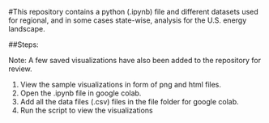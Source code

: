 #This repository contains a python (.ipynb) file and different datasets used for regional, and in some cases state-wise, analysis for the U.S. energy landscape. 

##Steps:

Note: A few saved visualizations have also been added to the repository for review. 

1. View the sample visualizations in form of png and html files.
2. Open the .ipynb file in google colab.
3. Add all the data files (.csv) files in the file folder for google colab.
4. Run the script to view the visualizations
